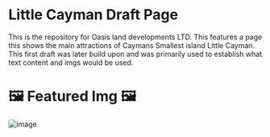 # Little Cayman Draft Page

This is the repository for Oasis land developments LTD. This features a page this shows the main attractions of Caymans Smallest island Little Cayman. 
This first draft was later build upon and was primarily used to establish what text content and imgs would be used.
# 🖼️ Featured Img 🖼️
![image](https://user-images.githubusercontent.com/64540871/188611998-94d79e0d-4e2d-4caa-bf7f-308f0b634d85.png)
